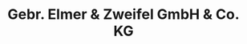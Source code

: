 ---
title: "Gebr. Elmer & Zweifel GmbH & Co. KG"
url: /bempflingen/gebr-elmer-und-zweifel-gmbh-und-co-kg/
shop: Textil
---
